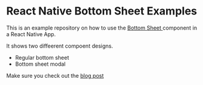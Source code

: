 # React Native Bottom Sheet Examples

This is an example repository on how to use the [Bottom Sheet ](https://gorhom.github.io/react-native-bottom-sheet/) component in a React Native App.

It shows two diffeerent compoent designs.

- Regular bottom sheet
- Bottom sheet modal

Make sure you check out the [blog post](#)
